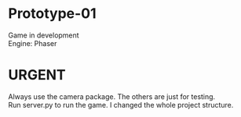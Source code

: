 # Prototype-01
Game in development <br />
Engine: Phaser <br />

# URGENT <br />
Always use the camera package. The others are just for testing. <br/>
Run server.py to run the game. I changed the whole project structure.

